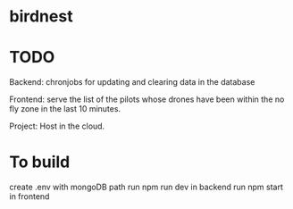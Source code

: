 # birdnest

# TODO
Backend: chronjobs for updating and clearing data in the database

Frontend: serve the list of the pilots whose drones have been within the no fly zone in the last 10 minutes.

Project: Host in the cloud.

# To build
create .env with mongoDB path
run npm run dev in backend
run npm start in frontend
